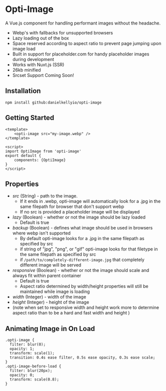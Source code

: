 # Opti-Image
A Vue.js component for handling performant images without the headache.
* Webp's with fallbacks for unsupported browsers
* Lazy loading out of the box
* Space reserved according to aspect ratio to prevent page jumping upon image load
* Built in support for placeholder.com for handy placeholder images during development
* Works with Nuxt.js (SSR)
* 26kb minified
* Srcset Support Coming Soon!


## Installation
```
npm install github:danielkellyio/opti-image
```

## Getting Started
```
<template>
    <opti-image src="my-image.webp" />
</template>

<script>
import OptiImage from 'opti-image'
export default {
    components: {OptiImage}
}
</script> 
```

## Properties
* *src* (String) - path to the image. 
    * If it ends in  .webp, opti-image will automatically look for a .jpg in the same filepath for browser that don't support webp
    * If no src is provided a placeholder image will be displayed
* *lazy* (Boolean) - whether or not the image should be lazy loaded
    * Default is true
* *backup* (Boolean) - defines what image should be used in browsers where webp isn't supported
    * By default opti-image looks for a .jpg in the same filepath as specified by src
    * if string of "jpg", "png", or "gif" opti-image looks for that filetype in the same filepath as specified by src
    * if `/path/to/completely-different-image.jpg` that completely different image will be served
* *responsive* (Boolean) - whether or not the image should scale and always fit within parent container
    * Default is true
    * Aspect ratio determined by width/height properties will still be maintained while image is loading
* *width* (Integer) - width of the image
* *height* (Integer) - height of the image
* (note when set to responsive width and height work more to determine aspect ratio than to be a hard and fast width and height )

## Animating Image in On Load
```
.opti-image {
  filter: blur(0);
  opacity: 1;
  transform: scale(1);
  transition: 0.4s ease filter, 0.5s ease opacity, 0.3s ease scale;
}
.opti-image-before-load {
  filter: blur(20px);
  opacity: 0;
  transform: scale(0.8);
}
```